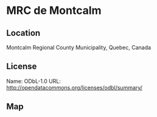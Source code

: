 # MRC de Montcalm
    
## Location

Montcalm Regional County Municipality, Quebec, Canada

## License

Name: ODbL-1.0
URL: http://opendatacommons.org/licenses/odbl/summary/

## Map

<WorldMap topic="public-transport/rtfs-rt/MRC_de_Montcalm/vehicle_positions/#" />
